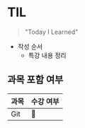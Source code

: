 # TIL

>  "Today I Learned"

* 작성 순서
  * 특강 내용 정리



## 과목 포함 여부



| 과목 | 수강 여부 |
| ---- | --------- |
| Git  | 🥎         |

   